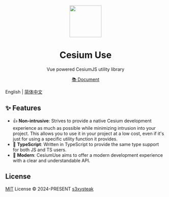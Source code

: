 <br>

<p align="center">
<img src="/src/docs/public/logo.png" style="width:100px;" />
</p>

<h1 align="center">Cesium Use</h1>

<p align="center">
Vue powered CesiumJS utility library
</p>

<p align="center">
  <a href="https://s3xysteak.github.io/cesium-use/">📚 Document</a>
</p>

English | [简体中文](./README-zh.md)

## ✨ Features

- 👍 **Non-intrusive**: Strives to provide a native Cesium development experience as much as possible while minimizing intrusion into your project. This allows you to use it in your project at a low cost, even if it's just for using a specific utility function it provides.
- 📝 **TypeScript**: Written in TypeScript to provide the same type support for both JS and TS users.
- 🚀 **Modern**: CesiumUse aims to offer a modern development experience with a clear and understandable API.

## License

[MIT](/LICENSE) License © 2024-PRESENT [s3xysteak](https://github.com/s3xysteak/)
